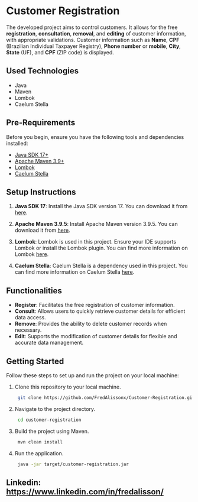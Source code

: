 # Customer Registration

The developed project aims to control customers. It allows for the free **registration**, **consultation**, **removal**, and **editing** of customer information, with appropriate validations. Customer information such as **Name**, **CPF** (Brazilian Individual Taxpayer Registry), **Phone number** or **mobile**, **City**, **State** (UF), and **CPF** (ZIP code) is displayed.

## Used Technologies
-  Java
-  Maven
-  Lombok
-  Caelum Stella

## Pre-Requirements
Before you begin, ensure you have the following tools and dependencies installed:

- [Java SDK 17+](https://openjdk.java.net/projects/jdk/17/)
- [Apache Maven 3.9+](https://maven.apache.org/download.cgi)
- [Lombok](https://projectlombok.org/)
- [Caelum Stella](https://github.com/caelum/caelum-stella)

## Setup Instructions

1. **Java SDK 17**: Install the Java SDK version 17. You can download it from [here](https://openjdk.java.net/projects/jdk/17/).

2. **Apache Maven 3.9.5**: Install Apache Maven version 3.9.5. You can download it from [here](https://maven.apache.org/download.cgi).

3. **Lombok**: Lombok is used in this project. Ensure your IDE supports Lombok or install the Lombok plugin. You can find more information on Lombok [here](https://projectlombok.org/).

4. **Caelum Stella**: Caelum Stella is a dependency used in this project. You can find more information on Caelum Stella [here](https://github.com/caelum/caelum-stella).

## Functionalities
-  **Register**: Facilitates the free registration of customer information.
-  **Consult**: Allows users to quickly retrieve customer details for efficient data access.
-  **Remove**: Provides the ability to delete customer records when necessary.
-  **Edit**: Supports the modification of customer details for flexible and accurate data management.

## Getting Started
Follow these steps to set up and run the project on your local machine:
1. Clone this repository to your local machine.
   ```bash
    git clone https://github.com/FredAlissonx/Customer-Registration.git

2. Navigate to the project directory.
   ```bash
    cd customer-registration
3. Build the project using Maven.
   ```bash
    mvn clean install
4. Run the application.
   ```bash
    java -jar target/customer-registration.jar

## Linkedin: https://www.linkedin.com/in/fredalisson/








